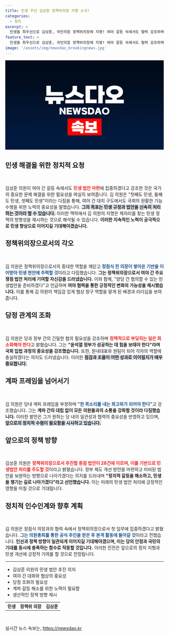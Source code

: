 ```yaml
---
title: 민생 우선 김상훈 정책위의장 지명 소식!
categories:
  - 정치
excerpt: >
  민생을 최우선으로 김상훈, 국민의힘 정책위의장에 지명! 여야 갈등 속에서도 협력 강조하며 민생 법안 처리에 전력하겠다고 밝혀. 尹정부 성공을 위해 힘 보태겠다는 의지로 변화를 이끌어낼 수 있을까? 클릭必!
feature_text: >
  민생을 최우선으로 김상훈, 국민의힘 정책위의장에 지명! 여야 갈등 속에서도 협력 강조하며 민생 법안 처리에 전력하겠다고 밝혀. 尹정부 성공을 위해 힘 보태겠다는 의지로 변화를 이끌어낼 수 있을까? 클릭必!
image: '/assets/img/newsdao_breakingnews.jpg'
---
```


<p><img src="/assets/img/newsdao_breakingnews.jpg" alt="pcversion 속보" /></p>

<h2 data-ke-size="size26">민생 해결을 위한 정치적 요청</h2>

<p data-ke-size="size16">&nbsp;</p>

<p>김상훈 의원이 여야 간 갈등 속에서도 <b><span style="color: #ee2323;">민생 법안 마련</span></b>에 집중하겠다고 강조한 것은 국가의 중요한 문제 해결을 위한 필요성을 여실히 보여줍니다. 김 의원은 "첫째도 민생, 둘째도 민생, 셋째도 민생"이라는 다짐을 통해, 여야 간 대치 구도에서도 국회의 원활한 기능 수행을 위한 노력의 중요성을 말했습니다. <b><span style="background-color: #21538527;">그의 목표는 민생 규정과 법안을 신속히 처리하는 것이라 할 수 있습니다.</span></b> 이러한 맥락에서 김 의원의 지명은 제자리를 찾는 민생 정책의 방향성을 제시하는 것으로 해석될 수 있습니다. <strong>이러한 지속적인 노력이 궁극적으로 민생 향상으로 이어지길 기대해야겠습니다.</strong></p>

<h2 data-ke-size="size26">정책위의장으로서의 각오</h2>

<p data-ke-size="size16">&nbsp;</p>

<p>김 의원은 정책위의장으로서의 중대한 역할을 깨닫고 <b><span style="color: #1a5490;">정점식 전 의장이 쌓아온 기반을 이어받아 민생 현안에 주력할 것</span></b>이라고 다짐했습니다. <strong>그는 정책위의장으로서 여야 간 주요 쟁점 법안 처리에 기여할 자신감을 드러냈습니다.</strong> 이와 함께, "양당 간 협의할 수 있는 민생법안을 준비하겠다"고 언급하며 <strong>여야 협력을 통한 긍정적인 변화의 가능성을 제시했습니다.</strong> 이를 통해 김 의원이 책임감 있게 협상 창구 역할을 맡게 된 배경과 리더십을 보여줍니다.</p>

<h2 data-ke-size="size26">당정 관계의 조화</h2>

<p data-ke-size="size16">&nbsp;</p>

<p>김 의원은 당과 정부 간의 긴밀한 협의 필요성을 강조하며 <b><span style="color: #ee2323;">정책적으로 부딪히는 일은 최소화해야 한다</span></b>고 밝혔습니다. 그는 <strong>"윤석열 정부가 성공하는 데 힘을 보태야 한다"라며 국회 입법 과정의 중요성을 강조했습니다.</strong> 또한, 원내대표와 원팀이 되어 각자의 역할에 충실하겠다는 의지도 드러냈습니다. 이러한 <b><span style="background-color: #21538527;">점검과 조율이 어떤 성과로 이어질지가 매우 중요합니다.</span></b></p>

<h2 data-ke-size="size26">계파 프레임을 넘어서기</h2>

<p data-ke-size="size16">&nbsp;</p>

<p>김 의원은 당내 계파 프레임을 부정하며 <b><span style="color: #1a5490;">"한 목소리를 내는 최고위가 되어야 한다"</span></b>고 강조했습니다. 그는 <strong>계파 간의 대립 없이 모든 의원들과의 소통을 강화할 것이라 다짐했습니다.</strong> 이러한 발언은 그가 원하는 당 내의 일관성과 협력의 중요성을 반영하고 있으며, <b><span style="background-color: #21538527;">앞으로의 정치적 수렴이 필요함을 시사하고 있습니다.</span></b></p>

<h2 data-ke-size="size26">앞으로의 정책 방향</h2>

<p data-ke-size="size16">&nbsp;</p>

<p>김상훈 의원은 <b><span style="color: #ee2323;">정책위의장으로서 추진할 중점 법안이 28건에 이르며, 이를 기반으로 민생법안 처리를 주도할 것</span></b>이라고 밝혔습니다. 정부 제도 개선 방안을 마련하고 미비된 법안을 보완하는 방향으로 나아가겠다는 의지를 드러내며 <strong>"정치적 갈등을 해소하고, 민생을 챙기는 길로 나아가겠다"라고 선언했습니다.</strong> 이는 미래의 민생 법안 처리에 긍정적인 영향을 미칠 것으로 기대됩니다.</p>

<h2 data-ke-size="size26">정치적 인수인계와 향후 계획</h2>

<p data-ke-size="size16">&nbsp;</p>

<p>김 의원은 정점식 의장과의 협력 속에서 정책위의장으로서 첫 임무에 집중하겠다고 밝혔습니다. <b><span style="color: #1a5490;">그는 의원총회를 통한 공식 추인을 받은 후 본격 활동에 들어갈 것</span></b>이라고 전했습니다. <strong>인선과 정책 방향이 일관되게 이어지길 기대해야겠으며, 이는 당의 안정과 국민의 기대를 동시에 충족하는 함수로 작동할 것입니다.</strong> 이러한 진전은 앞으로의 정치 지형과 민생 개선에 긍정적 기여를 할 것으로 전망됩니다.</p>

<hr />

<ul>
 <li>김상훈 의원의 민생 법안 추진 의지</li>
 <li>여야 간 대화와 협상의 중요성</li>
 <li>당정 조화의 필요성</li>
 <li>계파 갈등 해소를 위한 노력이 필요함</li>
 <li>생산적인 정책 방향 제시</li>
</ul>

<table>
 <tr>
  <td style="text-align: center; height: 17px;"><b>민생</b></td>
  <td style="text-align: center; height: 17px;"><b>정책위 의장</b></td>
  <td style="text-align: center; height: 17px;"><b>김상훈</b></td>
 </tr>
</table> 

<p data-ke-size="size16">&nbsp;</p>
실시간 뉴스 속보는, <a href="https://newsdao.kr" rel="dofollow">https://newsdao.kr</a>


